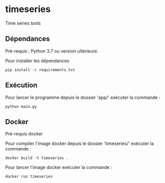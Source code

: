 # timeseries
Time series tools 

## Dépendances

Pré-requis : Python 3.7 ou version ultérieure.

Pour installer les dépendances

    pip install -r requirements.txt

## Exécution

Pour lancer le programme depuis le dossier 'app/' exécuter la commande :

    python main.py

## Docker

Pré-requis docker

Pour compiler l'image docker depuis le dossier 'timeseries/' exécuter la commande :

    docker build -t timeseries .

Pour lancer l'image docker exécuter la commande :

    docker run timeseries